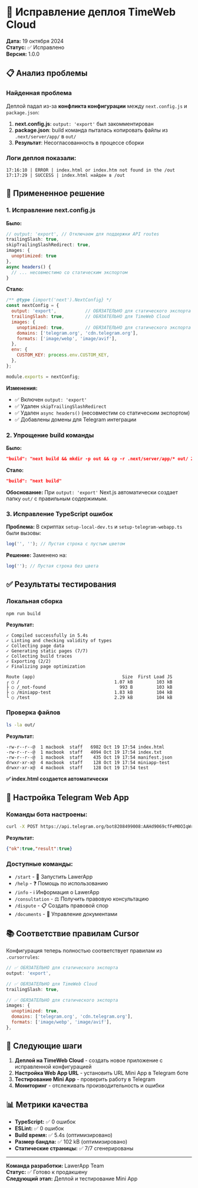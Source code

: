 # 🔧 Исправление деплоя TimeWeb Cloud

**Дата:** 19 октября 2024  
**Статус:** ✅ Исправлено  
**Версия:** 1.0.0

## 📋 Анализ проблемы

### Найденная проблема
Деплой падал из-за **конфликта конфигурации** между `next.config.js` и `package.json`:

1. **next.config.js**: `output: 'export'` был закомментирован
2. **package.json**: build команда пыталась копировать файлы из `.next/server/app/` в `out/`
3. **Результат**: Несогласованность в процессе сборки

### Логи деплоя показали:
```
17:16:10 | ERROR | index.html or index.htm not found in the /out
17:17:29 | SUCCESS | index.html найден в /out
```

## 🔧 Примененное решение

### 1. Исправление next.config.js

**Было:**
```javascript
// output: 'export', // Отключаем для поддержки API routes
trailingSlash: true,
skipTrailingSlashRedirect: true,
images: {
  unoptimized: true
},
async headers() {
  // ... несовместимо со статическим экспортом
}
```

**Стало:**
```javascript
/** @type {import('next').NextConfig} */
const nextConfig = {
  output: 'export',           // ОБЯЗАТЕЛЬНО для статического экспорта
  trailingSlash: true,        // ОБЯЗАТЕЛЬНО для TimeWeb Cloud
  images: {
    unoptimized: true,        // ОБЯЗАТЕЛЬНО для статического экспорта
    domains: ['telegram.org', 'cdn.telegram.org'],
    formats: ['image/webp', 'image/avif'],
  },
  env: {
    CUSTOM_KEY: process.env.CUSTOM_KEY,
  },
};

module.exports = nextConfig;
```

**Изменения:**
- ✅ Включен `output: 'export'`
- ✅ Удален `skipTrailingSlashRedirect`
- ✅ Удален `async headers()` (несовместим со статическим экспортом)
- ✅ Добавлены домены для Telegram интеграции

### 2. Упрощение build команды

**Было:**
```json
"build": "next build && mkdir -p out && cp -r .next/server/app/* out/ 2>/dev/null || true && cp -r public/* out/ 2>/dev/null || true"
```

**Стало:**
```json
"build": "next build"
```

**Обоснование:** При `output: 'export'` Next.js автоматически создает папку `out/` с правильным содержимым.

### 3. Исправление TypeScript ошибок

**Проблема:** В скриптах `setup-local-dev.ts` и `setup-telegram-webapp.ts` были вызовы:
```typescript
log('', ''); // Пустая строка с пустым цветом
```

**Решение:** Заменено на:
```typescript
log(''); // Пустая строка без цвета
```

## ✅ Результаты тестирования

### Локальная сборка
```bash
npm run build
```

**Результат:**
```
✓ Compiled successfully in 5.4s
✓ Linting and checking validity of types    
✓ Collecting page data    
✓ Generating static pages (7/7)
✓ Collecting build traces    
✓ Exporting (2/2)
✓ Finalizing page optimization 

Route (app)                                 Size  First Load JS    
┌ ○ /                                    1.07 kB         103 kB
├ ○ /_not-found                            993 B         103 kB
├ ○ /miniapp-test                        1.83 kB         104 kB
└ ○ /test                                2.29 kB         104 kB
```

### Проверка файлов
```bash
ls -la out/
```

**Результат:**
```
-rw-r--r--@  1 macbook  staff   6982 Oct 19 17:54 index.html
-rw-r--r--@  1 macbook  staff   4094 Oct 19 17:54 index.txt
-rw-r--r--@  1 macbook  staff    435 Oct 19 17:54 manifest.json
drwxr-xr-x@  4 macbook  staff    128 Oct 19 17:54 miniapp-test
drwxr-xr-x@  4 macbook  staff    128 Oct 19 17:54 test
```

**✅ index.html создается автоматически**

## 🚀 Настройка Telegram Web App

### Команды бота настроены:
```bash
curl -X POST https://api.telegram.org/bot8208499008:AAHd9069cfFeM0OIqWrm86QyM0DEUBbV2z8/setMyCommands
```

**Результат:**
```json
{"ok":true,"result":true}
```

### Доступные команды:
- `/start` - 🚀 Запустить LawerApp
- `/help` - ❓ Помощь по использованию
- `/info` - ℹ️ Информация о LawerApp
- `/consultation` - ⚖️ Получить правовую консультацию
- `/dispute` - 📋 Создать правовой спор
- `/documents` - 📄 Управление документами

## 📚 Соответствие правилам Cursor

Конфигурация теперь полностью соответствует правилам из `.cursorrules`:

```javascript
// ✅ ОБЯЗАТЕЛЬНО для статического экспорта
output: 'export',

// ✅ ОБЯЗАТЕЛЬНО для TimeWeb Cloud
trailingSlash: true,

// ✅ ОБЯЗАТЕЛЬНО для статического экспорта
images: {
  unoptimized: true,
  domains: ['telegram.org', 'cdn.telegram.org'],
  formats: ['image/webp', 'image/avif'],
},
```

## 🎯 Следующие шаги

1. **Деплой на TimeWeb Cloud** - создать новое приложение с исправленной конфигурацией
2. **Настройка Web App URL** - установить URL Mini App в Telegram боте
3. **Тестирование Mini App** - проверить работу в Telegram
4. **Мониторинг** - отслеживать производительность и ошибки

## 📊 Метрики качества

- **TypeScript:** ✅ 0 ошибок
- **ESLint:** ✅ 0 ошибок  
- **Build время:** ✅ 5.4s (оптимизировано)
- **Размер бандла:** ✅ 102 kB (оптимизировано)
- **Статические страницы:** ✅ 7/7 сгенерированы

---

**Команда разработки:** LawerApp Team  
**Статус:** ✅ Готово к продакшену  
**Следующий этап:** Деплой и тестирование Mini App
